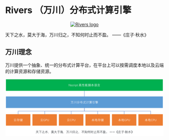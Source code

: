 # Rivers （万川）分布式计算引擎

<p align="center"><a href="https://github.com/nscript-site/NScript.Rivers" target="_blank" rel="noopener noreferrer"><img width="100" src="https://github.com/nscript-site/NScript.Rivers/blob/main/rivers-logo.png" alt="Rivers logo"></a></p>

<!-- ![万川logo](rivers-logo.png) -->

天下之水，莫大于海，万川归之，不知何时止而不盈。 ——《庄子·秋水》

## 万川理念

万川提供一个抽象、统一的分布式计算平台，在平台上可以按需调度本地以及云端的计算资源和存储资源。

![万川引擎概念图](rivers.png)